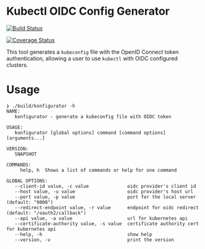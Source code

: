 # Kubectl OIDC Config Generator

[![Build Status](https://travis-ci.org/MYOB-Technology/konfigurator.svg?branch=master)](https://travis-ci.org/MYOB-Technology/konfigurator)

[![Coverage Status](https://coveralls.io/repos/github/MYOB-Technology/konfigurator/badge.svg?branch=master)](https://coveralls.io/github/MYOB-Technology/konfigurator?branch=master)

This tool generates a `kubeconfig` file with the OpenID Connect token authentication, allowing a user to use `kubectl` with OIDC configured clusters.

# Usage

```
❯ ./build/konfigurator -h
NAME:
   konfigurator - generate a kubeconfig file with OIDC token

USAGE:
   konfigurator [global options] command [command options] [arguments...]

VERSION:
   SNAPSHOT

COMMANDS:
     help, h  Shows a list of commands or help for one command

GLOBAL OPTIONS:
   --client-id value, -c value              oidc provider's client id
   --host value, -u value                   oidc provider's host url
   --port value, -p value                   port for the local server (default: "9000")
   --redirect-endpoint value, -r value      endpoint for oidc redirect (default: "/oauth2/callback")
   --api value, -a value                    url for kubernetes api
   --certificate-authority value, -s value  certificate authority cert for kubernetes api
   --help, -h                               show help
   --version, -v                            print the version
```

